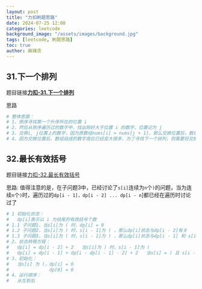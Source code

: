```yaml
---
layout: post
title: "力扣刷题思路"
date: 2024-07-25 12:00
categories: leetcode
background_image: "/assets/images/background.jpg"
tags: [leetcode, 刷题思路]
toc: true
author: 麻辣烫
---
```


##  31.下一个排列

题目链接[**力扣-31.下一个排列**](https://leetcode.cn/problems/next-permutation/description/)

思路

```python
# 整体思路：
# 1、倒序寻找第一个升序所在的位置 i
# 2、然后从倒序遍历过的数字中，找出刚好大于位置 i 的数字，位置记为 j
# 3、交换i, j位置上的数字，因为原数组nums[i] > nums[j + 1]，那么交换位置后，数组nums[i+1:size]，也为降序
# 4、因为交换位置后，数组组成的数字高位已经变大很多，为了寻找下一个排列，则需要将交换后，i 位置往后的数字降序排列
```

## 32.最长有效括号

题目链接[力扣-32.最长有效括号](https://leetcode.cn/problems/longest-valid-parentheses/)

思路: 值得注意的是，在子问题3中，已经讨论了`s[i]`连续为`n`个`)`的问题，当为连续`n`个`)`时，遍历过的`dp[i - 1]，dp[i - 2] ... dp[i - n`]都已经在遍历时讨论过了

```python
# 1 初始化状态：
#   dp[i]表示以 i 为结尾的有效括号个数
# 1.1 子问题1，当s[i]为 ( 时，dp[i] = 0
# 1.2 子问题2，当s[i]为 ) 时，s[i - 1]为 ( ，那么dp[i]状态与dp[i - 2]有关
# 1.3 子问题3，当s[i]为 ( 时，s[i - 1]为 ) ，那么dp[i]状态与dp[i - 1] 和 s[i - dp[i - 1] - 1] 及 dp[i - dp[i - 1] - 2]有关
# 2、状态转移方程：
#   dp[i] = dp[i - 2] + 2   当s[i]为 ) 时，s[i - 1]为 (
#   dp[i] = dp[i - 1] + dp[i - dp[i - 1] - 2] + 2   当s[i] = ) 且 s[i - 1] = ) 且 s[i - dp[i - 1] -1] = ( 时
# 3、初始化：
#   当s[i] 为 (，dp[i] = 0
#               dp[0] = 0
# 4、运行顺序：
#   从左到右
```

